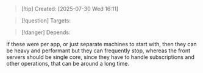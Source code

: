 
>[!tip] Created: [2025-07-30 Wed 16:11]

>[!question] Targets: 

>[!danger] Depends: 

if these were per app, or just separate machines to start with, then they can be heavy and performant but they can frequently stop, whereas the front servers should be single core, since they have to handle subscriptions and other operations, that can be around a long time.
